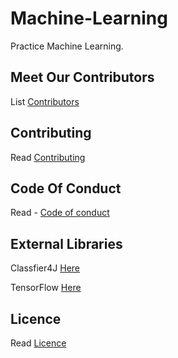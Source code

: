 # Machine-Learning
Practice Machine Learning.

## Meet Our Contributors
List [Contributors](https://github.com/Madonahs/Machine-Learning-Java/wiki)


## Contributing
Read  [Contributing](https://gist.github.com/PurpleBooth/b24679402957c63ec426)


## Code Of Conduct
Read - [Code of conduct](https://github.com/Madonahs/Machine-Learning-Java/blob/master/CODE_OF_CONDUCT.md)

## External Libraries
Classfier4J [Here](https://sourceforge.net/projects/classifier4j/?source=typ_redirect)

TensorFlow [Here](https://www.tensorflow.org/)

## Licence
Read [Licence](https://github.com/Madonahs/Machine-Learning/blob/master/LICENSE.md)



